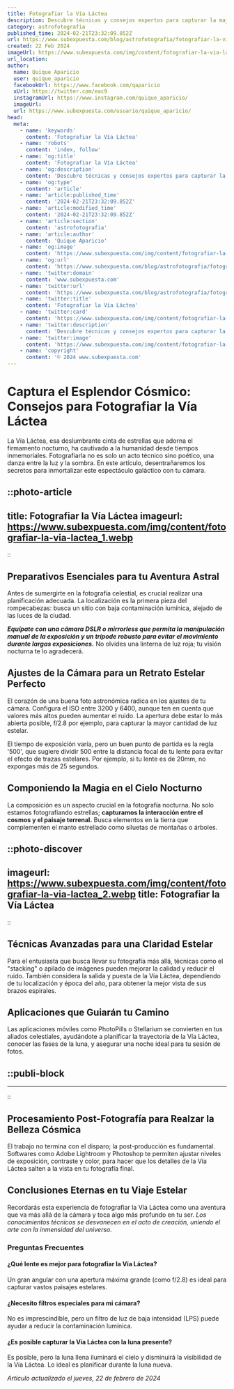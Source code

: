 ```yaml
---
title: Fotografiar la Vía Láctea
description: Descubre técnicas y consejos expertos para capturar la majestuosidad de la Vía Láctea con tu cámara. ¡Explora la fotografía astronómica hoy!
category: astrofotografia
published_time: 2024-02-21T23:32:09.852Z
url: https://www.subexpuesta.com/blog/astrofotografia/fotografiar-la-via-lactea
created: 22 Feb 2024
imageUrl: https://www.subexpuesta.com/img/content/fotografiar-la-via-lactea_1.webp
url_location:
author:
  name: Quique Aparicio
  user: quique_aparicio
  facebookUrl: https://www.facebook.com/qaparicio
  xUrl: https://twitter.com/eac9
  instagramUrl: https://www.instagram.com/quique_aparicio/
  imageUrl: 
  url: https://www.subexpuesta.com/usuario/quique_aparicio/
head:
  meta:
    - name: 'keywords'
      content: 'Fotografiar la Vía Láctea'
    - name: 'robots'
      content: 'index, follow'
    - name: 'og:title'
      content: 'Fotografiar la Vía Láctea'
    - name: 'og:description'
      content: 'Descubre técnicas y consejos expertos para capturar la majestuosidad de la Vía Láctea con tu cámara. ¡Explora la fotografía astronómica hoy!'
    - name: 'og:type'
      content: 'article'
    - name: 'article:published_time'
      content: '2024-02-21T23:32:09.852Z'
    - name: 'article:modified_time'
      content: '2024-02-21T23:32:09.852Z'
    - name: 'article:section'
      content: 'astrofotografia'
    - name: 'article:author'
      content: 'Quique Aparicio'
    - name: 'og:image'
      content: 'https://www.subexpuesta.com/img/content/fotografiar-la-via-lactea_1.webp'
    - name: 'og:url'
      content: 'https://www.subexpuesta.com/blog/astrofotografia/fotografiar-la-via-lactea'
    - name: 'twitter:domain'
      content: 'www.subexpuesta.com'
    - name: 'twitter:url'
      content: 'https://www.subexpuesta.com/blog/astrofotografia/fotografiar-la-via-lactea'
    - name: 'twitter:title'
      content: 'Fotografiar la Vía Láctea'
    - name: 'twitter:card'
      content: 'https://www.subexpuesta.com/img/content/fotografiar-la-via-lactea_1.webp'
    - name: 'twitter:description'
      content: 'Descubre técnicas y consejos expertos para capturar la majestuosidad de la Vía Láctea con tu cámara. ¡Explora la fotografía astronómica hoy!'
    - name: 'twitter:image'
      content: 'https://www.subexpuesta.com/img/content/fotografiar-la-via-lactea_1.webp'
    - name: 'copyright'
      content: '© 2024 www.subexpuesta.com'
---
```

# Captura el Esplendor Cósmico: Consejos para Fotografiar la Vía Láctea

La Vía Láctea, esa deslumbrante cinta de estrellas que adorna el firmamento nocturno, ha cautivado a la humanidad desde tiempos inmemoriales. Fotografiarla no es solo un acto técnico sino poético, una danza entre la luz y la sombra. En este artículo, desentrañaremos los secretos para inmortalizar este espectáculo galáctico con tu cámara.


::photo-article
---
title: Fotografiar la Vía Láctea
imageurl: https://www.subexpuesta.com/img/content/fotografiar-la-via-lactea_1.webp
---
::


## Preparativos Esenciales para tu Aventura Astral
Antes de sumergirte en la fotografía celestial, es crucial realizar una planificación adecuada. La localización es la primera pieza del rompecabezas: busca un sitio con baja contaminación lumínica, alejado de las luces de la ciudad.

***Equípate con una cámara DSLR o mirrorless que permita la manipulación manual de la exposición y un trípode robusto para evitar el movimiento durante largas exposiciones.*** No olvides una linterna de luz roja; tu visión nocturna te lo agradecerá.

## Ajustes de la Cámara para un Retrato Estelar Perfecto
El corazón de una buena foto astronómica radica en los ajustes de tu cámara. Configura el ISO entre 3200 y 6400, aunque ten en cuenta que valores más altos pueden aumentar el ruido. La apertura debe estar lo más abierta posible, f/2.8 por ejemplo, para capturar la mayor cantidad de luz estelar.

El tiempo de exposición varía, pero un buen punto de partida es la regla '500', que sugiere dividir 500 entre la distancia focal de tu lente para evitar el efecto de trazas estelares. Por ejemplo, si tu lente es de 20mm, no expongas más de 25 segundos.

## Componiendo la Magia en el Cielo Nocturno
La composición es un aspecto crucial en la fotografía nocturna. No solo estamos fotografiando estrellas; **capturamos la interacción entre el cosmos y el paisaje terrenal.** Busca elementos en la tierra que complementen el manto estrellado como siluetas de montañas o árboles.


::photo-discover
---
imageurl: https://www.subexpuesta.com/img/content/fotografiar-la-via-lactea_2.webp
title: Fotografiar la Vía Láctea
---
::


## Técnicas Avanzadas para una Claridad Estelar
Para el entusiasta que busca llevar su fotografía más allá, técnicas como el "stacking" o apilado de imágenes pueden mejorar la calidad y reducir el ruido. También considera la salida y puesta de la Vía Láctea, dependiendo de tu localización y época del año, para obtener la mejor vista de sus brazos espirales.

## Aplicaciones que Guiarán tu Camino
Las aplicaciones móviles como PhotoPills o Stellarium se convierten en tus aliados celestiales, ayudándote a planificar la trayectoria de la Vía Láctea, conocer las fases de la luna, y asegurar una noche ideal para tu sesión de fotos.


  ::publi-block
  ---
  ---
  ::
  
  
## Procesamiento Post-Fotografía para Realzar la Belleza Cósmica
El trabajo no termina con el disparo; la post-producción es fundamental. Softwares como Adobe Lightroom y Photoshop te permiten ajustar niveles de exposición, contraste y color, para hacer que los detalles de la Vía Láctea salten a la vista en tu fotografía final.

## Conclusiones Eternas en tu Viaje Estelar
Recordarás esta experiencia de fotografiar la Vía Láctea como una aventura que va más allá de la cámara y toca algo más profundo en tu ser. *Los conocimientos técnicos se desvanecen en el acto de creación, uniendo el arte con la inmensidad del universo.*

### Preguntas Frecuentes
#### ¿Qué lente es mejor para fotografiar la Vía Láctea?
Un gran angular con una apertura máxima grande (como f/2.8) es ideal para capturar vastos paisajes estelares.

#### ¿Necesito filtros especiales para mi cámara?
No es imprescindible, pero un filtro de luz de baja intensidad (LPS) puede ayudar a reducir la contaminación lumínica.

#### ¿Es posible capturar la Vía Láctea con la luna presente?
Es posible, pero la luna llena iluminará el cielo y disminuirá la visibilidad de la Vía Láctea. Lo ideal es planificar durante la luna nueva.

_Artículo actualizado el jueves, 22 de febrero de 2024_